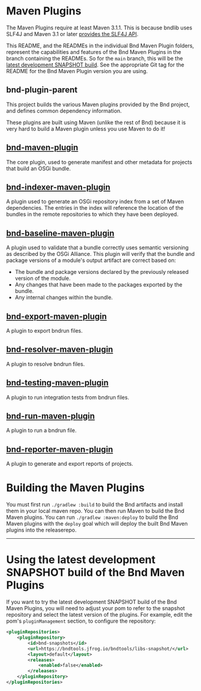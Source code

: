 # Maven Plugins

The Maven Plugins require at least Maven 3.1.1. This is because bndlib uses SLF4J and Maven 3.1 or later [provides the SLF4J API][6].

This README, and the READMEs in the individual Bnd Maven Plugin folders,
represent the capabilities and features of the Bnd Maven Plugins in
the branch containing the READMEs. So for the `main` branch, this will be
the [latest development SNAPSHOT build](#using-the-latest-development-snapshot-build-of-the-bnd-maven-plugins).
See the appropriate Git tag for the README for the
Bnd Maven Plugin version you are using.

## bnd-plugin-parent

This project builds the various Maven plugins provided by the Bnd project,
and defines common dependency information.

These plugins are built using Maven (unlike the rest of Bnd) because it is
very hard to build a Maven plugin unless you use Maven to do it!

## [bnd-maven-plugin][1]

The core plugin, used to generate manifest and other metadata for
projects that build an OSGi bundle.

## [bnd-indexer-maven-plugin][2]

A plugin used to generate an OSGi repository index from a set of Maven
dependencies. The entries in the index will reference the location of
the bundles in the remote repositories to which they have been deployed.

## [bnd-baseline-maven-plugin][3]

A plugin used to validate that a bundle correctly uses semantic versioning
as described by the OSGi Alliance. This plugin will verify that the bundle
and package versions of a module's output artifact are correct based on:

* The bundle and package versions declared by the previously released
version of the module.
* Any changes that have been made to the packages exported by the bundle.
* Any internal changes within the bundle.

## [bnd-export-maven-plugin][4]

A plugin to export bndrun files.

## [bnd-resolver-maven-plugin][7]

A plugin to resolve bndrun files.

## [bnd-testing-maven-plugin][8]

A plugin to run integration tests from bndrun files.

## [bnd-run-maven-plugin][9]

A plugin to run a bndrun file.

## [bnd-reporter-maven-plugin][10]

A plugin to generate and export reports of projects.

# Building the Maven Plugins

You must first run `./gradlew :build` to build the Bnd artifacts and install them in your local
maven repo. You can then run Maven to build the Bnd Maven plugins. You can run
`./gradlew :maven:deploy` to build the Bnd Maven plugins with the `deploy` goal which will deploy
the built Bnd Maven plugins into the releaserepo.

---

# Using the latest development SNAPSHOT build of the Bnd Maven Plugins

If you want to try the latest development SNAPSHOT build of the
Bnd Maven Plugins, you will need to adjust your pom to refer to the snapshot
repository and select the latest version of the plugins. For example, edit the
pom's `pluginManagement` section, to configure the repository:

```xml
<pluginRepositories>
	<pluginRepository>
		<id>bnd-snapshots</id>
		<url>https://bndtools.jfrog.io/bndtools/libs-snapshot/</url>
		<layout>default</layout>
		<releases>
			<enabled>false</enabled>
		</releases>
	</pluginRepository>
</pluginRepositories>
```

[1]: bnd-maven-plugin/README.md
[2]: bnd-indexer-maven-plugin/README.md
[3]: bnd-baseline-maven-plugin/README.md
[4]: bnd-export-maven-plugin/README.md
[6]: https://maven.apache.org/maven-logging.html
[7]: bnd-resolver-maven-plugin/README.md
[8]: bnd-testing-maven-plugin/README.md
[9]: bnd-run-maven-plugin/README.md
[10]: bnd-reporter-maven-plugin/README.md
